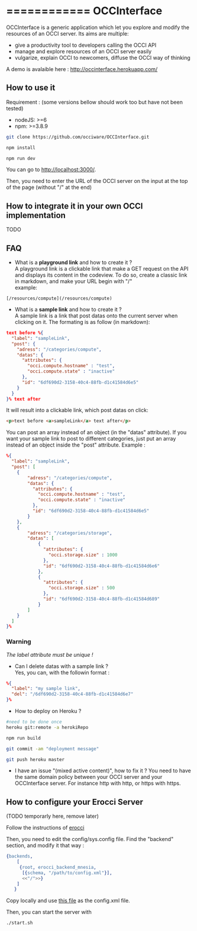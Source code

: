 
============
OCCInterface
============


OCCInterface is a generic application which let you explore and modify the resources of an OCCI server.
Its aims are multiple:
- give a productivity tool to developers calling the OCCI API
- manage and explore resources of an OCCI server easily
- vulgarize, explain OCCI to newcomers, diffuse the OCCI way of thinking

A demo is avalaible here : http://occinterface.herokuapp.com/

## How to use it

Requirement :
(some versions bellow should work too but have not been tested)
- nodeJS: >=6
- npm: >=3.8.9


``` bash
git clone https://github.com/occiware/OCCInterface.git
```

``` bash
npm install
```

``` bash
npm run dev
```

You can go to [http://localhost:3000/](http://localhost:3000/).

Then, you need to enter the URL of the OCCI server on the input at the top of the page (without "/" at the end)

## How to integrate it in your own OCCI implementation
TODO

## FAQ

- What is a **playground link** and how to create it ?  
A playground link is a clickable link that make a GET request on the API and displays its content in the codeview.
To do so, create a classic link in markdown, and make your URL begin with "/"  
example:  
```
[/resources/compute](/resources/compute)
```

- What is a **sample link** and how to create it ?  
A sample link is a link that post datas onto the current server when clicking on it. The formating is as follow (in markdown):

``` JSON
text before %{
  "label": "sampleLink",
  "post": {
    "adress": "/categories/compute",
    "datas": {
      "attributes": {
        "occi.compute.hostname" : "test",
        "occi.compute.state" : "inactive"
      },
      "id": "6df690d2-3158-40c4-88fb-d1c41584d6e5"
    }
  }
}% text after
```

It will result into a clickable link, which post datas on click:

``` HTML
<p>text before <a>sampleLink</a> text after</p>
```
You can post an array instead of an object (in the "datas" attribute).
If you want your sample link to post to different categories, just put an array instead of an object inside the "post" attribute. Example :

``` JSON
%{
  "label": "sampleLink",
  "post": [
    {
        "adress": "/categories/compute",
        "datas": {
          "attributes": {
            "occi.compute.hostname" : "test",
            "occi.compute.state" : "inactive"
          },
          "id": "6df690d2-3158-40c4-88fb-d1c41584d6e5"
        }
    },
    {
        "adress": "/categories/storage",
        "datas": [
            {
              "attributes": {
                "occi.storage.size" : 1000
              },
              "id": "6df690d2-3158-40c4-88fb-d1c41584d6e6"
            },
            {
              "attributes": {
                "occi.storage.size" : 500
              },
              "id": "6df690d2-3158-40c4-88fb-d1c41584d689"
            }
        ]
    }
  ]
}%
```

### Warning
*The label attribute must be unique !*

- Can I delete datas with a sample link ?  
Yes, you can, with the followin format :

``` JSON
%{
  "label": "my sample link",
  "del": "/6df690d2-3158-40c4-88fb-d1c41584d6e7"
}%
```

- How to deploy on Heroku ?  

``` bash
#need to be done once
heroku git:remote -a herokiRepo
```
``` bash
npm run build
```
``` bash
git commit -am "deployment message"
```
``` bash
git push heroku master
```
- I have an issue "(mixed active content)", how to fix it ?
You need to have the same domain policy between your OCCI server and your OCCInterface server. For instance http with http, or https with https.


## How to configure your Erocci Server
(TODO temporarly here, remove later)

Follow the instructions of [erocci](https://github.com/erocci/erocci/blob/master/doc/README.md)

Then, you need to edit the config/sys.config file.
Find the "backend" section, and modify it that way :

``` erlang
{backends,
    [
     {root, erocci_backend_mnesia,
      [{schema, "/path/to/config.xml"}],
      <<"/">>}
    ]
   }
```

Copy locally and use [this file](https://github.com/occiware/occi-schemas/blob/master/schemas/http%253A%252F%252Fschemas.ogf.org%252Focci%252Finfrastructure%2523.xml) as the config.xml file.

Then, you can start the server with

``` bash
./start.sh
```
